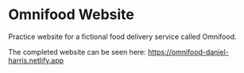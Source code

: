 # Omnifood Website
Practice website for a fictional food delivery service called Omnifood.

The completed website can be seen here: https://omnifood-daniel-harris.netlify.app
